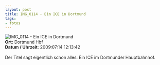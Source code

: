 ```yaml
--- 
layout: post
title: IMG_0114 - Ein ICE in Dortmund
tags: 
- fotos
---
```

<img src="http://blog.fabianonline.de/wp-content/main/2010_03/IMG_0114.jpg" alt="IMG_0114 - Ein ICE in Dortmund" class="aligncenter" /><br />
<strong>Ort:</strong> Dortmund Hbf<br />
<strong>Datum / Uhrzeit:</strong> 2009:07:14 12:13:42<br />
<br />
Der Titel sagt eigentlich schon alles: Ein ICE im Dortmunder Hauptbahnhof.
